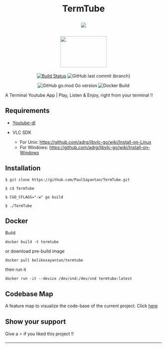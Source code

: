 <h1 align="center">TermTube

![](https://img.shields.io/badge/YouTube-Terminal%20App-black?logoColor=fc2803&style=for-the-badge&logo=youtube)

<img src="https://user-images.githubusercontent.com/53504602/92931573-454e8400-f461-11ea-904f-8fad59bb0d2a.gif" width="150" height="100"/>

</h1>

<div align="center">

[![Build Status](https://img.shields.io/endpoint.svg?url=https%3A%2F%2Factions-badge.atrox.dev%2FPaulSayantan%2FTermTube%2Fbadge%3Fref%3Dmaster&style=for-the-badge&color=green)](https://actions-badge.atrox.dev/PaulSayantan/TermTube/goto?ref=master)
![GitHub last commit (branch)](https://img.shields.io/github/last-commit/PaulSayantan/TermTube/master?style=for-the-badge&logo=github&color=orange)

![GitHub go.mod Go version](https://img.shields.io/github/go-mod/go-version/PaulSayantan/TermTube?style=for-the-badge&logo=go)
![Docker Build](https://img.shields.io/docker/cloud/build/belikesayantan/termtube?logo=docker&style=for-the-badge)
</div>

A Terminal Youtube App | Play, Listen &amp; Enjoy, right from your terminal !!


## Requirements

* [Youtube-dl](https://youtube-dl.org/downloads/)

* VLC SDK
    - For Unix: https://github.com/adrg/libvlc-go/wiki/Install-on-Linux
    - For Windows: https://github.com/adrg/libvlc-go/wiki/Install-on-Windows

## Installation
```
$ git clone https://github.com/PaulSayantan/TermTube.git

$ cd TermTube

$ CGO_CFLAGS="-w" go build 

$ ./TermTube
```
## Docker 
Build
```
docker build -t termtube
```
or download pre-build image
```
docker pull belikesayantan/termtube
```
then run it
```
docker run -it --device /dev/snd:/dev/snd termtube:latest 
```

## Codebase Map
A feature map to visualize the code-base of the current project. Click [here](https://app.codesee.io/maps/9033a700-1d0c-11ec-a981-5f80e2c33b31)

## Show your support

Give a ⭐ if you liked this project !!

---
